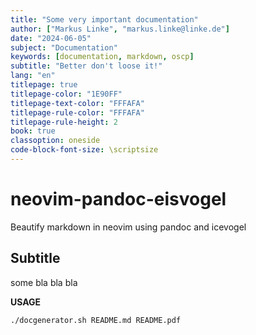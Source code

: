 ```yaml
---
title: "Some very important documentation"
author: ["Markus Linke", "markus.linke@linke.de"]
date: "2024-06-05"
subject: "Documentation"
keywords: [documentation, markdown, oscp]
subtitle: "Better don't loose it!"
lang: "en"
titlepage: true
titlepage-color: "1E90FF"
titlepage-text-color: "FFFAFA"
titlepage-rule-color: "FFFAFA"
titlepage-rule-height: 2
book: true
classoption: oneside
code-block-font-size: \scriptsize
---
```


# neovim-pandoc-eisvogel
Beautify markdown in neovim using pandoc and icevogel

## Subtitle

some bla bla bla

**USAGE**

```sh
./docgenerator.sh README.md README.pdf
```

